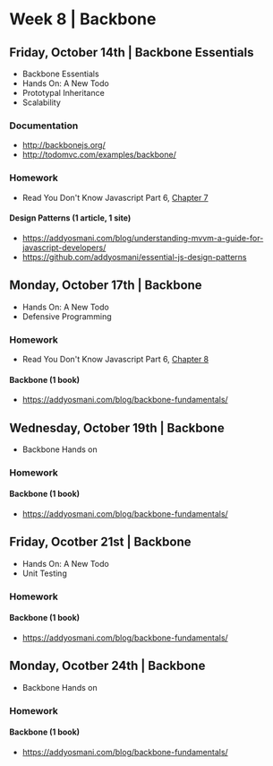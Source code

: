 
# Week 8 | Backbone

## Friday, October 14th | Backbone Essentials

- Backbone Essentials
- Hands On: A New Todo
- Prototypal Inheritance
- Scalability

### Documentation

- http://backbonejs.org/
- http://todomvc.com/examples/backbone/

### Homework


- Read You Don't Know Javascript Part 6, [Chapter 7](https://github.com/getify/You-Dont-Know-JS/blob/master/es6%20%26%20beyond/ch7.md) 



#### Design Patterns (1 article, 1 site)

- https://addyosmani.com/blog/understanding-mvvm-a-guide-for-javascript-developers/
- https://github.com/addyosmani/essential-js-design-patterns


## Monday, October 17th | Backbone 

- Hands On: A New Todo
- Defensive Programming

### Homework

- Read You Don't Know Javascript Part 6, [Chapter 8](https://github.com/getify/You-Dont-Know-JS/blob/master/es6%20%26%20beyond/ch8.md) 

#### Backbone (1 book)

- https://addyosmani.com/blog/backbone-fundamentals/


## Wednesday, October 19th | Backbone

- Backbone Hands on


### Homework

#### Backbone (1 book)

- https://addyosmani.com/blog/backbone-fundamentals/


## Friday, Ocotber 21st | Backbone

- Hands On: A New Todo
- Unit Testing

### Homework

#### Backbone (1 book)

- https://addyosmani.com/blog/backbone-fundamentals/



## Monday, Ocotber 24th | Backbone

- Backbone Hands on

### Homework

#### Backbone (1 book)

- https://addyosmani.com/blog/backbone-fundamentals/

